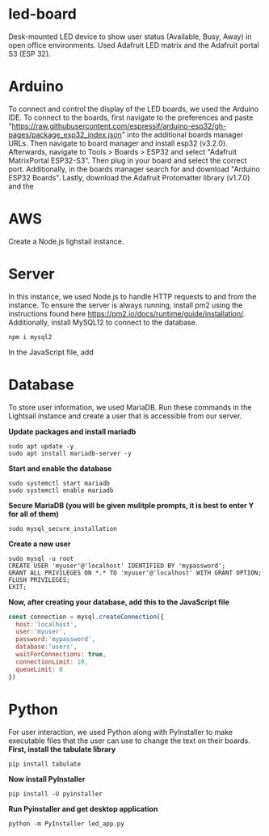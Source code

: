 # led-board
Desk-mounted LED device to show user status (Available, Busy, Away) in open office environments.
Used Adafruit LED matrix and the Adafruit portal S3 (ESP 32).

# Arduino
To connect and control the display of the LED boards, we used the Arduino IDE. To connect to the boards, first navigate to the preferences and paste "https://raw.githubusercontent.com/espressif/arduino-esp32/gh-pages/package_esp32_index.json" into the additional boards manager URLs. Then navigate to board manager and install esp32 (v3.2.0). Afterwards, navigate to Tools > Boards > ESP32 and select "Adafruit MatrixPortal ESP32-S3". Then plug in your board and select the correct port. Additionally, in the boards manager search for and download "Arduino ESP32 Boards". Lastly, download the Adafruit Protomatter library (v1.7.0) and the 

# AWS
Create a Node.js lighstail instance.

# Server
In this instance, we used Node.js to handle HTTP requests to and from the instance. 
To ensure the server is always running, install pm2 using the instructions found here https://pm2.io/docs/runtime/guide/installation/.
Additionally, install MySQL12 to connect to the database.
```
npm i mysql2
```
In the JavaScript file, add


# Database
To store user information, we used MariaDB. Run these commands in the Lightsail instance and create a user that is accessible from our server. 

**Update packages and install mariadb**
```
sudo apt update -y
sudo apt install mariadb-server -y
```
**Start and enable the database**
```
sudo systemctl start mariadb
sudo systemctl enable mariadb
```
**Secure MariaDB (you will be given mulitple prompts, it is best to enter Y for all of them)**
```
sudo mysql_secure_installation
```
**Create a new user**
```
sudo mysql -u root
CREATE USER 'myuser'@'localhost' IDENTIFIED BY 'mypassword';
GRANT ALL PRIVILEGES ON *.* TO 'myuser'@'localhost' WITH GRANT OPTION;
FLUSH PRIVILEGES;
EXIT;
```
**Now, after creating your database, add this to the JavaScript file**
```Javascript
const connection = mysql.createConnection({
  host:'localhost',
  user:'myuser',
  password:'mypassword',
  database:'users',
  waitForConnections: true,
  connectionLimit: 10,
  queueLimit: 0
})
```
# Python
For user interaction, we used Python along with PyInstaller to make executable files that the user can use to change the text on their boards. 
**First, install the tabulate library**
```
pip install tabulate
```
**Now install PyInstaller**
```
pip install -U pyinstaller
```
**Run Pyinstaller and get desktop application**
```
python -m PyInstaller led_app.py
```
